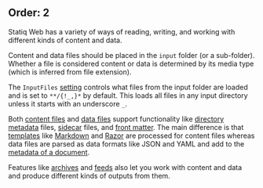 Order: 2
---
Statiq Web has a variety of ways of reading, writing, and working with different kinds of content and data.

Content and data files should be placed in the `input` folder (or a sub-folder). Whether a file is considered content or data is determined by its media type (which is inferred from file extension).

The `InputFiles` [setting](xref:web-settings) controls what files from the input folder are loaded and is set to `**/{!_,}*` by default. This loads all files in any input directory unless it starts with an underscore `_`.

Both [content files](xref:web-content) and [data files](xref:web-data) support functionality like [directory metadata](xref:web-directory-metadata) files, [sidecar](xref:web-sidecar-files) files, and [front matter](xref:web-front-matter). The main difference is that [templates](xref:web-templates) like [Markdown](xref:template-languages#markdown) and [Razor](xref:template-languages#razor) are processed for content files whereas data files are parsed as data formats like JSON and YAML and add to the [metadata of a document](xref:documents-and-metadata).

Features like [archives](xref:web-archives) and [feeds](xref:web-feeds) also let you work with content and data and produce different kinds of outputs from them.